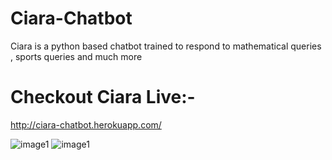 # Ciara-Chatbot

Ciara is a python based chatbot trained to respond to mathematical queries , sports queries and much more

# Checkout Ciara Live:-
http://ciara-chatbot.herokuapp.com/

![image1](https://github.com/antrikshmisri/Ciara-Chatbot/blob/master/screenshots/ss_01.png)
![image1](![image1](https://github.com/antrikshmisri/Ciara-Chatbot/blob/master/screenshots/ss_01.png))
